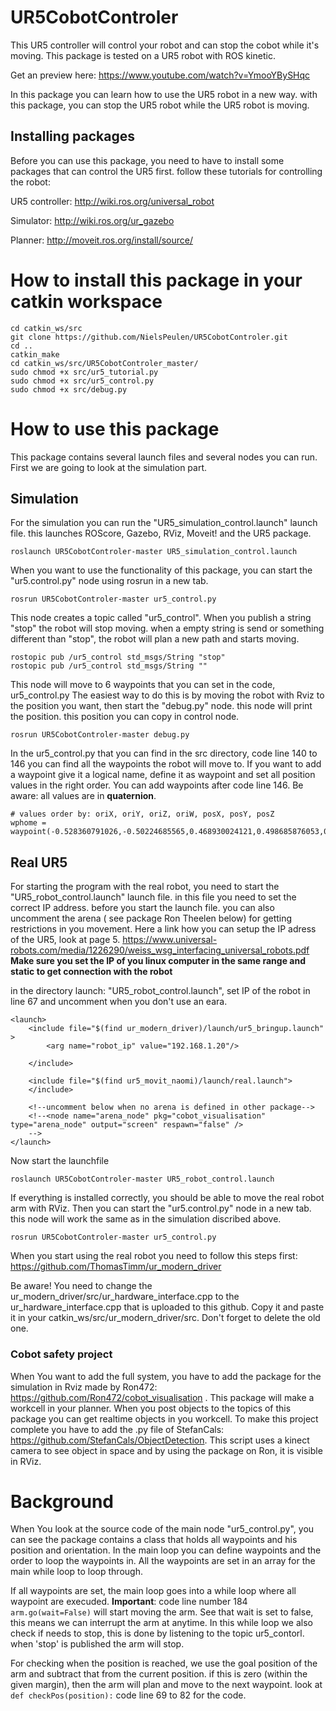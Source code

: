 # UR5CobotControler
This UR5 controller will control your robot and can stop the cobot while it's moving.
This package is tested on a UR5 robot with ROS kinetic.

Get an preview here: https://www.youtube.com/watch?v=YmooYBySHqc

In this package you can learn how to use the UR5 robot in a new way. with this package, you can stop the UR5 robot while the UR5 robot is moving.

## Installing packages
Before you can use this package, you need to have to install some packages that can control the UR5 first.
follow these tutorials for controlling the robot:

UR5 controller:  http://wiki.ros.org/universal_robot

Simulator:      http://wiki.ros.org/ur_gazebo

Planner:        http://moveit.ros.org/install/source/

# How to install this package in your catkin workspace

```
cd catkin_ws/src
git clone https://github.com/NielsPeulen/UR5CobotControler.git
cd ..
catkin_make
cd catkin_ws/src/UR5CobotControler_master/
sudo chmod +x src/ur5_tutorial.py 
sudo chmod +x src/ur5_control.py
sudo chmod +x src/debug.py 
```
# How to use this package

This package contains several launch files and several nodes you can run. First we are going to look at the simulation part.

## Simulation
For the simulation you can run the "UR5_simulation_control.launch" launch file. this launches ROScore, Gazebo, RViz, Moveit! and the UR5 package.
```
roslaunch UR5CobotControler-master UR5_simulation_control.launch
```
When you want to use the functionality of this package, you can start the "ur5.control.py" node using rosrun in a new tab. 
```
rosrun UR5CobotControler-master ur5_control.py
```
This node creates a topic called "ur5_control". When you publish a string "stop" the robot will stop moving. when a empty string is send or something different than "stop", the robot will plan a new path and starts moving. 
```
rostopic pub /ur5_control std_msgs/String "stop"
rostopic pub /ur5_control std_msgs/String ""
```
This node will move to 6 waypoints that you can set in the code, ur5_control.py The easiest way to do this is by moving the robot with Rviz to the position you want, then start the "debug.py" node. this node will print the position. this position you can copy in control node.
```
rosrun UR5CobotControler-master debug.py
```
In the ur5_control.py that you can find in the src directory, code line 140 to 146 you can find all the waypoints the robot will move to. 
If you want to add a waypoint give it a logical name, define it as waypoint and set all position values in the right order.
You can add waypoints after code line 146. Be aware: all values are in **quaternion**.
```
# values order by: oriX, oriY, oriZ, oriW, posX, posY, posZ
wphome = waypoint(-0.528360791026,-0.50224685565,0.468930024121,0.498685876053,0.476622409669,-0.422863959504,0.607072856755)
```

## Real UR5
For starting the program with the real robot, you need to start the "UR5_robot_control.launch" launch file. in this file you need to set the correct IP address. before you start the launch file. you can also uncomment the arena ( see package Ron Theelen below) for getting restrictions in you movement. 
Here a link how you can setup the IP adress of the UR5, look at page 5. https://www.universal-robots.com/media/1226290/weiss_wsg_interfacing_universal_robots.pdf 
**Make sure you set the IP of you linux computer in the same range and static to get connection with the robot**

in the directory launch: "UR5_robot_control.launch", set IP of the robot in line 67 and uncomment when you don't use an eara. 
```
<launch>
    <include file="$(find ur_modern_driver)/launch/ur5_bringup.launch" >
		<arg name="robot_ip" value="192.168.1.20"/>

	</include>
    
	<include file="$(find ur5_movit_naomi)/launch/real.launch">
	</include>
	
	<!--uncomment below when no arena is defined in other package-->
	<!--<node name="arena_node" pkg="cobot_visualisation" type="arena_node" output="screen" respawn="false" />
	-->
</launch>
```
Now start the launchfile
```
roslaunch UR5CobotControler-master UR5_robot_control.launch
```
If everything is installed correctly, you should be able to move the real robot arm with RViz. Then you can start the "ur5.control.py" node in a new tab. this node will work the same as in the simulation discribed above.
```
rosrun UR5CobotControler-master ur5_control.py
```
When you start using the real robot you need to follow this steps first: https://github.com/ThomasTimm/ur_modern_driver

Be aware! You need to change the ur_modern_driver/src/ur_hardware_interface.cpp to the ur_hardware_interface.cpp that is uploaded to this github. Copy it and paste it in your catkin_ws/src/ur_modern_driver/src. Don't forget to delete the old one.

### Cobot safety project
When You want to add the full system, you have to add the package for the simulation in Rviz made by Ron472: https://github.com/Ron472/cobot_visualisation . This package will make a workcell in your planner. When you post objects to the topics of this package you can get realtime objects in you workcell.
To make this project complete you have to add the .py file of StefanCals: https://github.com/StefanCals/ObjectDetection. This script uses a kinect camera to see object in space and by using the package on Ron, it is visible in RViz. 

# Background
When You look at the source code of the main node "ur5_control.py", you can see the package contains a class that holds all waypoints and his position and orientation. In the main loop you can define waypoints and the order to loop the waypoints in. All the waypoints are set in an array for the main while loop to loop through.

If all waypoints are set, the main loop goes into a while loop where all waypoint are execuded. 
**Important**: code line number 184 ``` arm.go(wait=False)``` will start moving the arm. See that wait is set to false, this means we can interrupt the arm at anytime. 
In this while loop we also check if needs to stop, this is done by listening to the topic ur5_contorl. when 'stop' is published the arm will stop.

For checking when the position is reached, we use the goal position of the arm and subtract that from the current position. if this is zero (within the given margin), then the arm will plan and move to the next waypoint. look at ```def checkPos(position):``` code line 69 to 82 for the code. 
